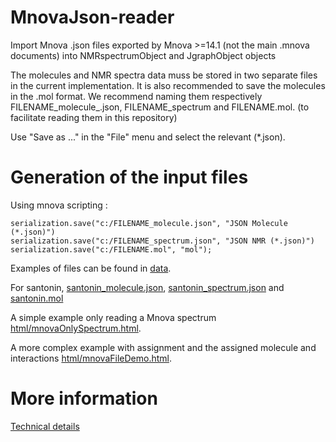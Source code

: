 
# MnovaJson-reader

Import Mnova .json files exported by Mnova >=14.1 (not the main .mnova documents) into NMRspectrumObject and JgraphObject objects

The molecules and NMR spectra data muss be stored in two separate files in the current implementation. It is also recommended to save the molecules in the .mol format. We recommend naming them respectively FILENAME_molecule_.json, FILENAME_spectrum and FILENAME.mol. (to facilitate reading them in this repository)

Use "Save as ..." in the "File" menu and select the relevant (*.json).

# Generation of the input files

Using mnova scripting :

```  
serialization.save("c:/FILENAME_molecule.json", "JSON Molecule (*.json)")
serialization.save("c:/FILENAME_spectrum.json", "JSON NMR (*.json)")
serialization.save("c:/FILENAME.mol", "mol");
```

Examples of files can be found in [data](https://github.com/CHEMeDATA/MnovaJson-reader/tree/main/data).

For santonin, [santonin_molecule.json](https://github.com/CHEMeDATA/MnovaJson-reader/blob/main/data/santonin/santonin_molecule.json), [santonin_spectrum.json](https://github.com/CHEMeDATA/MnovaJson-reader/blob/main/data/santonin/santonin_spectrum.json) and [santonin.mol](https://github.com/CHEMeDATA/MnovaJson-reader/blob/main/data/santonin/santonin.mol)


A simple example only reading a Mnova spectrum [html/mnovaOnlySpectrum.html](html/mnovaOnlySpectrum.html).

A more complex example with assignment and the assigned molecule and interactions [html/mnovaFileDemo.html](html/mnovaFileDemo.html).

# More information

[Technical details](./technicalDetails.md)